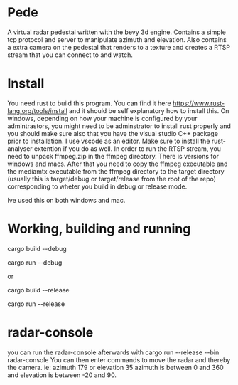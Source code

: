 # Pede
A virtual radar pedestal written with the bevy 3d engine. Contains a simple tcp protocol and server to manipulate azimuth and elevation. Also contains a extra camera on the pedestal that renders to a texture and creates a RTSP stream that you can connect to and watch.

# Install
You need rust to build this program. You can find it here https://www.rust-lang.org/tools/install and it should be self explanatory how to install this. On windows, depending on how your machine is configured by your admintrastors, you might need to be adminstrator to install rust properly and you should make sure also that you have the visual studio C++ package prior to installation. I use vscode as an editor. Make sure to install the rust-analyser extention if you do as well. In order to run the RTSP stream, you need to unpack ffmpeg.zip in the ffmpeg directory. There is versions for windows and macs. After that you need to copy the ffmpeg executable and the mediamtx executable from the ffmpeg directory to the target directory (usually this is target/debug or target/release from the root of the repo) corresponding to wheter you build in debug or release mode. 

Ive used this on both windows and mac.

# Working, building and running
cargo build --debug

cargo run --debug

or 

cargo build --release

cargo run --release

# radar-console

you can run the radar-console afterwards with cargo run --release --bin radar-console
You can then enter commands to move the radar and thereby the camera. 
ie: azimuth 179 or elevation 35
azimuth is between 0 and 360 and elevation is between -20 and 90.




